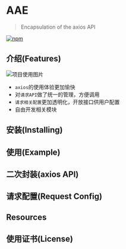 # AAE
> Encapsulation of the axios API 

[![npm](https://img.shields.io/npm/v/axiospackaging)](https://www.npmjs.com/package/axiospackaging)

## 介绍(Features)
![项目使用图片](https://s2.ax1x.com/2019/08/03/eDKypq.png)
* `axios`的使用体验更加愉快
* 对`请求API`做了统一的管理，方便调用
* `请求相关配置`更加透明化，开放接口供用户配置
* 自由开发相关模块


## 安装(Installing)


## 使用(Example)

## 二次封装(axios API)


## 请求配置(Request Config)

## Resources

## 使用证书(License)
